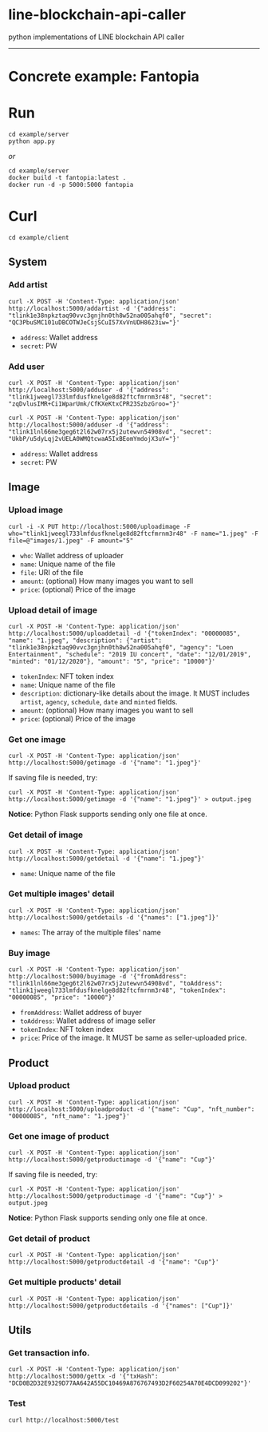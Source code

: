 # line-blockchain-api-caller
python implementations of LINE blockchain API caller

---

# Concrete example: Fantopia

<!--
*Fantopia* is the ...
-->

# Run

```
cd example/server
python app.py
```

*or*

```
cd example/server
docker build -t fantopia:latest .
docker run -d -p 5000:5000 fantopia
```

# Curl

```
cd example/client
```

## System

### Add artist

```
curl -X POST -H 'Content-Type: application/json' http://localhost:5000/addartist -d '{"address": "tlink1e38npkztaq90vvc3gnjhn0th8w52na005ahqf0", "secret": "QC3PbuSMC101uDBCOTWJeCsjSCuI57XvVnUDH8623iw="}'
```

* `address`: Wallet address
* `secret`: PW

### Add user

```
curl -X POST -H 'Content-Type: application/json' http://localhost:5000/adduser -d '{"address": "tlink1jweegl733lmfdusfknelge8d82ftcfmrnm3r48", "secret": "zqDvlusIMR+Ci1WparUmk/CfKXeKtxCPR23SzbzGroo="}'
```
```
curl -X POST -H 'Content-Type: application/json' http://localhost:5000/adduser -d '{"address": "tlink1lnl66me3geg6t2l62w07rx5j2utewvn54908vd", "secret": "UkbP/u5dyLqj2vUELA0WMQtcwaA5IxBEomYmdojX3uY="}'
```
* `address`: Wallet address
* `secret`: PW

## Image

### Upload image

```
curl -i -X PUT http://localhost:5000/uploadimage -F who="tlink1jweegl733lmfdusfknelge8d82ftcfmrnm3r48" -F name="1.jpeg" -F file=@"images/1.jpeg" -F amount="5"
```

* `who`: Wallet address of uploader
* `name`: Unique name of the file
* `file`: URI of the file
* `amount`: (optional) How many images you want to sell
* `price`: (optional) Price of the image

### Upload detail of image

```
curl -X POST -H 'Content-Type: application/json' http://localhost:5000/uploaddetail -d '{"tokenIndex": "00000085", "name": "1.jpeg", "description": {"artist": "tlink1e38npkztaq90vvc3gnjhn0th8w52na005ahqf0", "agency": "Loen Entertainment", "schedule": "2019 IU concert", "date": "12/01/2019", "minted": "01/12/2020"}, "amount": "5", "price": "10000"}'
```

* `tokenIndex`: NFT token index
* `name`: Unique name of the file
* `description`: dictionary-like details about the image. It MUST includes `artist`, `agency`, `schedule`, `date` and `minted` fields.
* `amount`: (optional) How many images you want to sell
* `price`: (optional) Price of the image

### Get one image

```
curl -X POST -H 'Content-Type: application/json' http://localhost:5000/getimage -d '{"name": "1.jpeg"}'
```

If saving file is needed, try:

```
curl -X POST -H 'Content-Type: application/json' http://localhost:5000/getimage -d '{"name": "1.jpeg"}' > output.jpeg
```

**Notice**: Python Flask supports sending only one file at once.

### Get detail of image

```
curl -X POST -H 'Content-Type: application/json' http://localhost:5000/getdetail -d '{"name": "1.jpeg"}'
```

* `name`: Unique name of the file

### Get multiple images' detail

```
curl -X POST -H 'Content-Type: application/json' http://localhost:5000/getdetails -d '{"names": ["1.jpeg"]}'
```

* `names`: The array of the multiple files' name

### Buy image

```
curl -X POST -H 'Content-Type: application/json' http://localhost:5000/buyimage -d '{"fromAddress": "tlink1lnl66me3geg6t2l62w07rx5j2utewvn54908vd", "toAddress": "tlink1jweegl733lmfdusfknelge8d82ftcfmrnm3r48", "tokenIndex": "00000085", "price": "10000"}'
```

* `fromAddress`: Wallet address of buyer
* `toAddress`: Wallet address of image seller
* `tokenIndex`: NFT token index
* `price`: Price of the image. It MUST be same as seller-uploaded price.

## Product

### Upload product

```
curl -X POST -H 'Content-Type: application/json' http://localhost:5000/uploadproduct -d '{"name": "Cup", "nft_number": "00000085", "nft_name": "1.jpeg"}'
```

### Get one image of product

```
curl -X POST -H 'Content-Type: application/json' http://localhost:5000/getproductimage -d '{"name": "Cup"}'
```

If saving file is needed, try:

```
curl -X POST -H 'Content-Type: application/json' http://localhost:5000/getproductimage -d '{"name": "Cup"}' > output.jpeg
```

**Notice**: Python Flask supports sending only one file at once.

### Get detail of product

```
curl -X POST -H 'Content-Type: application/json' http://localhost:5000/getproductdetail -d '{"name": "Cup"}'
```

### Get multiple products' detail

```
curl -X POST -H 'Content-Type: application/json' http://localhost:5000/getproductdetails -d '{"names": ["Cup"]}'
```

## Utils

### Get transaction info.

```
curl -X POST -H 'Content-Type: application/json' http://localhost:5000/gettx -d '{"txHash": "DCD0B2D32E9329D77AA642A55DC10469A876767493D2F60254A70E4DCD099202"}'
```

### Test

```
curl http://localhost:5000/test
```
